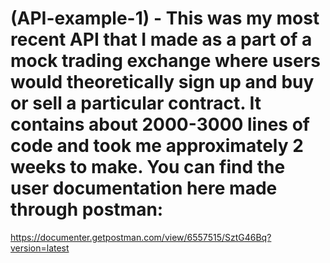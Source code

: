 #   (API-example-1) - This was my most recent API that I made as a part of a mock trading exchange where users would theoretically sign up and buy or sell a particular contract. It contains about 2000-3000 lines of code and took me approximately 2 weeks to make. You can find the user documentation here made through postman:
 https://documenter.getpostman.com/view/6557515/SztG46Bq?version=latest